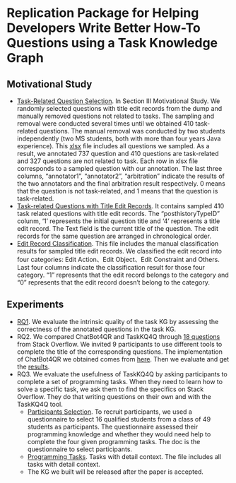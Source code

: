 # Replication Package for Helping Developers Write Better How-To Questions using a Task Knowledge Graph

## Motivational Study

- [Task-Related Question Selection](https://github.com/taskKG/taskKG.github.io/blob/main/task_post_data/Task-Related_Question_Selection.xlsx). In Section III Motivational Study. We randomly selected questions with title edit records from the dump and manually removed questions not related to tasks. The sampling and removal were conducted several times until we obtained 410 task-related questions. The manual removal was conducted by two students independently (two MS students, both with more than four years Java experience). This [xlsx](https://github.com/taskKG/taskKG.github.io/blob/main/task_post_data/Task-Related_Question_Selection.xlsx) file includes all questions we sampled. As a result, we annotated 737 question and 410 questions are task-related and 327 questions are not related to task. Each row in xlsx file corresponds to a sampled question with our annotation. The last three columns, “annotator1”, “annotator2”, “arbitration” indicate the results of the two annotators and the final arbitration result respectively. 0 means that the question is not task-related, and 1 means that the question is task-related.
- [Task-related Questions with Title Edit Records](https://github.com/taskKG/taskKG.github.io/blob/main/task_post_data/Task-related_Questions_with_Title_Edit_Records.xlsx). It contains sampled 410 task related questions with title edit records. The “posthistoryTypeID” colunm, ‘1’ represents the initial question title and ‘4’ represents a title edit record. The Text field is the current title of the question. The edit records for the same question are arranged in chronological order. 
- [Edit Record Classification](https://github.com/taskKG/taskKG.github.io/blob/main/task_post_data/Edit_Record_Classification.xlsx). This file includes the manual classification results for sampled title edit records. We classified the edit record into four categories: Edit Action、Edit Object、Edit Constraint and Others. Last four columns indicate the classification result for those four category. “1” represents that the edit record belongs to the category and “0” represents that the edit record doesn’t belong to the category.

## Experiments
- [RQ1](https://github.com/taskKG/taskKG.github.io/blob/main/RQ/RQ1.replication.xlsx). We evaluate the intrinsic quality of the task KG by assessing the correctness of the annotated questions in the task KG. 
- RQ2. We compared ChatBot4QR and TaskKQ4Q through [18 questions](https://github.com/taskKG/taskKG.github.io/blob/main/SOQuestions.xlsx) from Stack Overflow. We invited 9 participants to use different tools to complete the title of the corresponding questions. The implementation of ChatBot4QR we obtained comes from [here](https://osf.io/npwg4/?view_only=560f6453f31a439db469d7fe4c82dbec). Then we evaluate and get the [results](https://github.com/taskKG/taskKG.github.io/blob/main/Result.xlsx).
- RQ3. We evaluate the usefulness of TaskKQ4Q by asking participants to complete a set of programming tasks. When they need to learn how to solve a specific task, we ask them to find the specifics on Stack Overflow. They do that writing questions on their own and with the TaskKQ4Q tool. 
  - [Participants Selection](https://github.com/taskKG/taskKG.github.io/blob/main/experiments/Participants_Selection_Questionnaire.docx). To recruit participants, we used a questionnaire to select 16 qualified students from a class of 49 students as participants. The questionnaire assessed their programming knowledge and whether they would need help to complete the four given programming tasks. The doc is the questionnaire to select participants.
  - [Programming Tasks](https://github.com/taskKG/taskKG.github.io/blob/main/experiments/TaskList.replication.docx). Tasks with detail context. The file includes all tasks with detail context.
  - The KG we built will be released after the paper is accepted.

